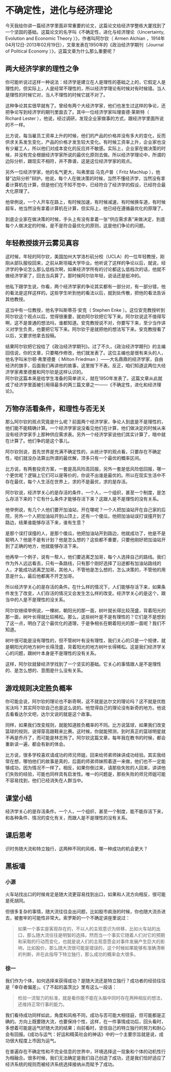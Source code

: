 # 不确定性，进化与经济理论
今天我给你讲一篇经济学里面非常重要的论文，这篇论文给经济学整栋大厦找到了一个坚固的基础。这篇论文的名字叫《不确定性，进化与经济理论（Uncertainty, Evolution and Economic Theory&nbsp;）》，作者叫阿尔钦（ Armen Alchian ，1914年04月12日-2013年02月19日），文章发表在1950年的《政治经济学期刊（Journal of Political Economy&nbsp;）》，这篇文章为什么那么重要呢？
## 两大经济学家的理性之争
你可能听说过这样一种说法：经济学是建立在人是理性的基础之上的，它假定人是理性的，但实际上，人是经常不理性的，所以经济学理论有时候对有时候错。当人是理性的时候它对，当人不理性的时候它就不对了。

这种争论其实很早就有了。曾经有两个大经济学家，他们也发生过这样的争论，还把争论写到经济学的期刊里面去了。其中一位经济学家叫理查德·莱斯特（ Richard Lester ），他说，经过调研，发现企业家做事的方式，跟经济学里面所说的不一样。

比方说，每当雇员工资率上升的时候，他们的产品的价格并没有多大的变化，反而供求关系发生变化，产品的价格才发生较大变化。有时候工资率上升，企业家也没有少雇工人，所以他们对成本变化的反应并不敏感。实际上，企业家在做决策的时候，并没有完全根据经济学家所说的最优化原则去做。所以经济学理论中，所谓的边际分析，跟现实不相符，并不靠谱，这是这位经济学家的观点。

另外一位经济学家，他的名气更大，叫弗里兹·马克卢普（ Fritz Machlup ），他替"边际分析"辩护。他说，每个人在做决策的时候，当然不懂经济学，当然没有拿着计算机在计算，但是他们在不知不觉中，已经符合了经济学的假设，已经符合最大化原理了。

他举例说，一个人开车在路上，有时候加速，有时候减速，有时候换车道，有时候超车，他当然没有拿着计算机在计算，但实际上，他已经在遵循最优化的原理了。

到底企业家在做决策的时候，手头上有没有拿着一张“供应需求表”来做决定，到底每个人做决定的时候，是不是符合最优化的原则，这是他们争论的问题。
## 年轻教授拨开云雾见真容
这时候，年轻的阿尔钦，美国加州大学洛杉矶分校（UCLA）的一位年轻教授，刚刚从部队服役回来，之前从斯坦福大学毕业。他听说了这样的争论以后，就说，经济学的争论怎么那么低档次啊，如果经济学所有的讨论都这么低档次的话，他就不做经济学家了，回去当兵算了。那时候阿尔钦年轻，说话还是挺冲的。

他私下跟学生说，你看，两个经济学家的争论其实都有一部分对，有一部分错，他的看法是这样这样的。这些学生听到他的看法以后，就到处传散，把他的看法告诉其他教授。

这当中有一位教授，他名字叫斯蒂芬·安克（ Stephen Enke ）。这位安克教授听到阿尔钦这个观点以后，觉得很重要，就劝阿尔钦把它写下来。阿尔钦说这不值得写啊，这不是普通的想法吗，谁都知道。安克教授说不对，你要写下来，至少当作讲义对学生负责，也要把它写下来。阿尔钦于是就把他的想法写下来。安克教授看了以后，又要求他拿去投稿。

结果阿尔钦把它投给了《政治经济学期刊》。过了不久，《政治经济学期刊》的主编回信说，你的文章，只要略作修改，他们就发表了。这位主编也是很有来头的人，他名字叫米尔顿·弗里德曼（ Milton Friedman ）——大名鼎鼎的经济学家，自由经济的旗手，后面我们再讲他的故事，这里按下不表。反正，咱们知道这两位大经济学家弗里德曼和阿尔钦是这样认识的。<br>阿尔钦这篇本来是给学生准备的简单讲义，就在1950年发表了。这篇文章从此就成了经济学里面被引用得最多的两三篇文章之一——《不确定性，进化和经济理论》。
## 万物存活看条件，和理性与否无关
那么阿尔钦的观点究竟是什么呢？前面两个经济学家，争论人到底是不是理性的，他们能不能精确计算。一个经济学家说没看见他们在计算，他们做决定的时候从来没有经济学家手上那种供应需求表。另外一个经济学家说他们其实计算了，暗中就在计算了。他们争的是这个事儿。

阿尔钦则说，首先世界是充满不确定性的，从统计学的观点看，只要存在不确定性，咱们就没办法算出所谓的最优解，顶多只有一个最优的概率区间。

比方说，有两套投资方案，一套是高风险高回报，另外一套是低风险低回报，哪一个更优呢？逻辑上它们可以是等价的，你说不出谁是最优的。所以在现实生活中不存在最优，每个人生活在世界上，求的不是最优，求的是存活。

阿尔钦说，经济学关心的是存活的条件，一个人，一个组织，甚至一个制度，是怎么存活下来的？它有什么条件才能够存活下来？这跟人是不是理性的没有关系。

他举例说，有几个人他们要开加油站，开在哪呢？一个人把加油站开在自己家的后院，另外一个人把加油站开到山顶上，还有一个傻瓜，他把加油站误打误撞开到了路边，结果谁能够存活下来，谁有生意？

是那个误打误撞的人，是那个傻瓜，他把加油站开到路边，他就成功了，他是不是聪明人？他是不是有计划？他是怎么想的？这些都不重要，只要他刚好把加油站开到了正确的地方，他就能够存活下来。

他再举一个例子，说有一帮人，他们要逃离芝加哥，每个人选择自己的路线。我们作为外人远远看去，只有一条路线，只有那个刚好选择了沿途都有加油站路线的人，才能成功逃离芝加哥。其他人，不管他是怎么想的，怎么决策的，不管他的用意是什么，最后他都离不开芝加哥。

所以经济学关心的是存活的条件。在什么样的情况下，人们能够存活下来，如果条件发生了改变，人们存活的情况又会发生怎么样的改变。经济学关心的是这个，跟当中的人是不是理性的没关系。

阿尔钦继续举例说，一棵树，朝阳光的那一面，树叶就长得比较茂盛，背着阳光的那一面，树叶长得就比较稀松。那么，这些树叶是不是有理性的？它们是不是想到了这一点，明白了这个最优化的道理，于是争相长在朝着阳光的那一面呢？我们不知道。

树叶很可能是没有理性的，但不管树叶有没有理性，我们关心的只是一个规律，就是朝阳光的地方树叶长得茂盛，背着阳光的地方树叶长得稀松。这是我们经济学关心的问题，跟树叶本身是不是理性的没有关系。

这样，阿尔钦就替经济学找到了一个坚实的基础。它关心的事情跟人是不是理性的、是怎么想的、意图是什么没有关系。
## 游戏规则决定胜负概率
你可能会说，阿尔钦的理论也不新奇啊，这不就是达尔文的理论吗？这不就是优胜劣汰吗？其实阿尔钦自己也是这么说的。他觉得自己的理论没有新奇的地方。他说去看看达尔文吧，达尔文说的就是这个故事。

同样，如果我们改变规则，就能知道胜负概率的不同。比方说篮球，如果我们改变篮球的规则，说得穿高跟鞋来比赛。这时候，你就能预测，到时真正的篮球明星就不再是乔丹了，而可能是林志玲了。阿尔钦这篇文章，每年我在教书的时候，都会重新读一遍，都会有新的体会。

比方说，很多学校喜欢请成功的师兄师姐，回来给师弟师妹讲成功经验。其实我经常在想，哪怕他们的故事是真的，后面的师弟师妹照着逐一来做，他们也不一定能够成功，因为情况不一样了。相反，如果你倒过来，请那些失败的人回来，讲讲他们失败的经验，可能也同样具有启发性。唯一的问题是，那些失败的师兄师姐可能不容易找到，他们已经消失在人群当中。
## 课堂小结
经济学关心的是存活条件。一个人，一个组织，甚至一个制度，能不能存活下来，和各种条件、情况的变化有关，而跟人是不是理性的没有关系。 
## 课后思考
识时务随大流和特立独行，这两种不同的风格，哪一种成功的机会更大？
## 黑板墙
### 小源
火车站找出口的时候肯定是随大流更容易找到出口，如果和人流方向相反，很可能是死胡同。

但很多复杂的事情，随大流往往会出问题，比如股市疯涨的时候，你也随大流杀进去，被套牢的可能性非常大。索罗斯的一个不确定讲座里说过：
> 如果一个事实是客观存在的，不以人的主观意识为转移，比如火车站的出口，那么随大流往往是明智的选择。然而当一个事实它随着人们对它的预期和采取的行动而变化，也就是说人们的主观意愿会对事件发展产生巨大的影响，比如股价，那么随大流很可能是错误的，这个时候如果能够有准确清晰的判断，并在此指导下特立独行，那么成功的概率会大很多。

### 徐一
我们作为个体，如何选择来获得成功？是随大流还是特立独行？成功者的经验往往是「幸存者偏差」。《了不起的盖茨比》里有这么一段话：
> 检验一流智力的标准，就是看你能不能在头脑中同时存在两种相反的想法，还维持正常行事的能力。

我们看待成功同样如此，角度和风格不同，成功与否可能大相径庭，但可能都是正确的。方向上既要随大流，也要保持个性，这样，在一件事情成功后，回头看时，多想着可能是运气好随大流的结果；向前看时，坚信自己的特立独行的努力和耐心会有回报。《成功与运气：好运和精英社会的神话》中的一个主要宗旨就是说，成功很大程度上市因为运气。

在普遍存在不确定性和不完全信息的世界中，环境选择这一现象和个体的动机性行为相融合。很多时候，我们无法确定是我们自己创造了成功，还是我们恰好适应了经济系统的规则而被经济系统选择接纳从而赋予了成功。